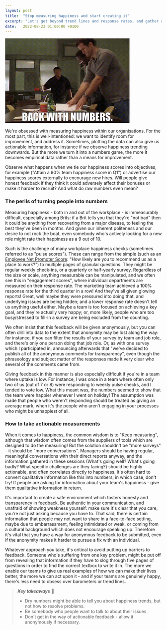 ```yaml
---
layout: post
title:  "Stop measuring happiness and start creating it"
excerpt: "Let's get beyond trend lines and response rates, and gather actionable data instead."
date:   2022-08-23 01:00:00 +0100
---
```


![The Wire - Back with numbers](/assets/img/the-wire-back-with-numbers.gif)

We're obsessed with measuring happiness within our organisations. For the most part, this is well-intentioned: we want to identify room for improvement, and address it. Sometimes, plotting the data can also give us actionable information, for instance if we observe happiness trending downwards. But the more we turn it into a numbers game, the more it becomes empirical data rather than a means for improvement. 

Observe what happens when we tie our happiness scores into objectives, for example ("Attain a 90% team happiness score in Q1") or advertise our happiness scores externally to encourage new hires. Will people give honest feedback if they think it could adversely affect their bonuses or make it harder to recruit? And what do raw numbers even mean? 

### The perils of turning people into numbers

Measuring happiness - both in and out of the workplace - is immeasurably difficult, especially among Brits: if a Brit tells you that they're "not bad" then it could be anything from recovering from a major disease, to feeling the best they've been in months. And given our inherent politeness and our desire to not rock the boat, even somebody who's actively looking for a new role might rate their happiness as a 9 out of 10.

Such is the challenge of many workplace happiness checks (sometimes referred to as "pulse scores"). These can range from the simple (such as an [Employee Net Promoter Score](https://www.questionpro.com/blog/employee-net-promoter-score-enps/): "How likely are you to recommend us as a place to work?") to multiple pages of granular questions. They might be regular weekly check-ins, or a quarterly or half-yearly survey. Regardless of the size or scale, anything measurable can be manipulated, and we often see this in "engagement scores", where individual departments are measured on their response rate. The marketing team achieved a 100% response rate for the third quarter in a row! And they've all given glowing reports! Great, well maybe they were pressured into doing that, and underlying issues are being hidden; and a lower response rate doesn't tell us anything useful either. Maybe a team is too focused on achieving a key goal, and they're actually very happy; or, more likely, people who are too busy/stressed to fill-in a survey are being excluded from the counting.

We often insist that this feedback will be given anonymously, but you can often drill into data to the extent that anonymity may be lost along the way: for instance, if you can filter the results of your survey by team and job role, and there's only one person doing that job role. Or, as with one survey which I participated in, announcing afterwards that "we've decided to publish all of the anonymous comments for transparency", even though the phraseology and subject matter of the responses made it very clear who several of the comments came from.

Giving feedback in this manner is also especially difficult if you're in a team where uptake is low. For instance, I was once in a team where often only two of us (out of 7 or 8) were responding to weekly pulse checks, and I tended to vote low. What this meant was, the numbers seemed to show that the team were happier whenever I went on holiday! The assumption was made that people who weren't responding should be treated as giving an average mark, when it's the people who aren't engaging in your processes who might be unhappiest of all.

### How to take actionable measurements

When it comes to happiness, the common wisdom is to "Keep measuring", although that wisdom often comes from the suppliers of tools which are designed to do the measuring! But the solution shouldn't be "more surveys" - it should be "more conversations". Managers should be having regular, meaningful conversations with their direct reports anyway, and the information gathered in these sessions (What's going well? What's going badly? What specific challenges are they facing?) should be highly actionable, and often correlates directly to happiness. It's often hard to convert qualitative information like this into numbers; in which case, don't try! If people are asking for information about your team's happiness - give them qualitative information in return.

It's important to create a safe environment which fosters honesty and transparency in feedback. Be authentic in your communication, and unafraid of showing weakness yourself: make sure it's clear that you care, you're not just asking because you have to. That said, there is certain information that people may not want to share in a face-to-face setting, maybe due to embarrassment, feeling intimidated or weak, or coming from a cultural background which does not encourage speaking up. Therefore it's vital that you have a way for anonymous feedback to be submitted, even if the anonymity makes it harder to pursue a fix with an individual.

Whatever approach you take, it's critical to avoid putting up barriers to feedback. Someone who's suffering from one key problem, might be put off from revealing that information if they have to slog through five pages of questions in order to find the correct textbox to write it in. The more we enable our teams to give us real examples of how we can make their lives better, the more we can act upon it - and if your teams are genuinely happy, there's less need to obsess over barometers or trend lines.

> **_Key takeaways_** 📝  
> * Dry numbers might be able to tell you about happiness trends, but not how to resolve problems.
> * Be somebody who people want to talk to about their issues.
> * Don't get in the way of actionable feedback - allow it anonymously if necessary.